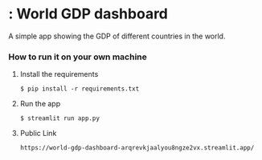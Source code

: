 # : World GDP dashboard

A simple app showing the GDP of different countries in the world.


### How to run it on your own machine

1. Install the requirements

   ```
   $ pip install -r requirements.txt
   ```

2. Run the app

   ```
   $ streamlit run app.py
   ```

3. Public Link
   ```
   https://world-gdp-dashboard-arqrevkjaalyou8ngze2vx.streamlit.app/
   ```
